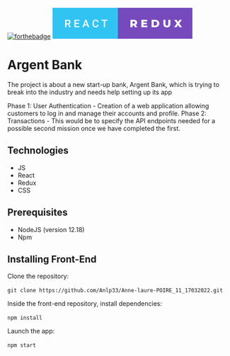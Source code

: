  
 
 [![forthebadge](https://forthebadge.com/images/badges/made-with-javascript.svg)](https://forthebadge.com) 
 ![This is an image](./react-redux.svg)
 
# Argent Bank

The project is about a new start-up bank, Argent Bank, which is trying to break into the industry and needs help setting up its app

Phase 1: User Authentication - Creation of a web application allowing customers to log in and manage their accounts and profile.
Phase 2: Transactions - This would be to specify the API endpoints needed for a possible second mission once we have completed the first.

## Technologies
- JS
- React
- Redux
- CSS 

## Prerequisites

- NodeJS (version 12.18)
- Npm

## Installing Front-End

Clone the repository:

`git clone https://github.com/Anlp33/Anne-laure-POIRE_11_17032022.git`

Inside the front-end repository, install dependencies:

`npm install`

Launch the app:

`npm start`
